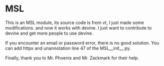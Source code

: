 # MSL

This is an MSL module, its source code is from vt, I just made some modifications. and now it works with devine. I just want to contribute to devine and get more people to use devine.

If you encounter an email or password error, there is no good solution. You can add httpx and unannotation line 47 of the MSL__init__.py.

Finally, thank you to Mr. Phoenix and Mr. Zackmark for their help.
